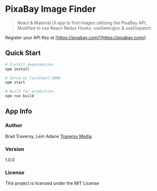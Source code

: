 # PixaBay Image Finder

> React & Material UI app to find images utilizing the PixaBay API, Modified to use React-Redux Hooks, useSelecgtor & useDispatch.

Register your API Key at
[https://pixabay.com/](https://pixabay.com/)

## Quick Start

```bash
# Install dependencies
npm install

# Serve on localhost:3000
npm start

# Build for production
npm run build
```

## App Info

### Author

Brad Traversy, Lem Adane
[Traversy Media](http://www.traversymedia.com)

### Version

1.0.0

### License

This project is licensed under the MIT License
